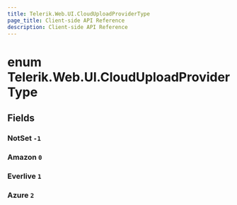 ```yaml
---
title: Telerik.Web.UI.CloudUploadProviderType
page_title: Client-side API Reference
description: Client-side API Reference
---
```


# enum Telerik.Web.UI.CloudUploadProviderType

## Fields

### NotSet `-1`

### Amazon `0`

### Everlive `1`

### Azure `2`